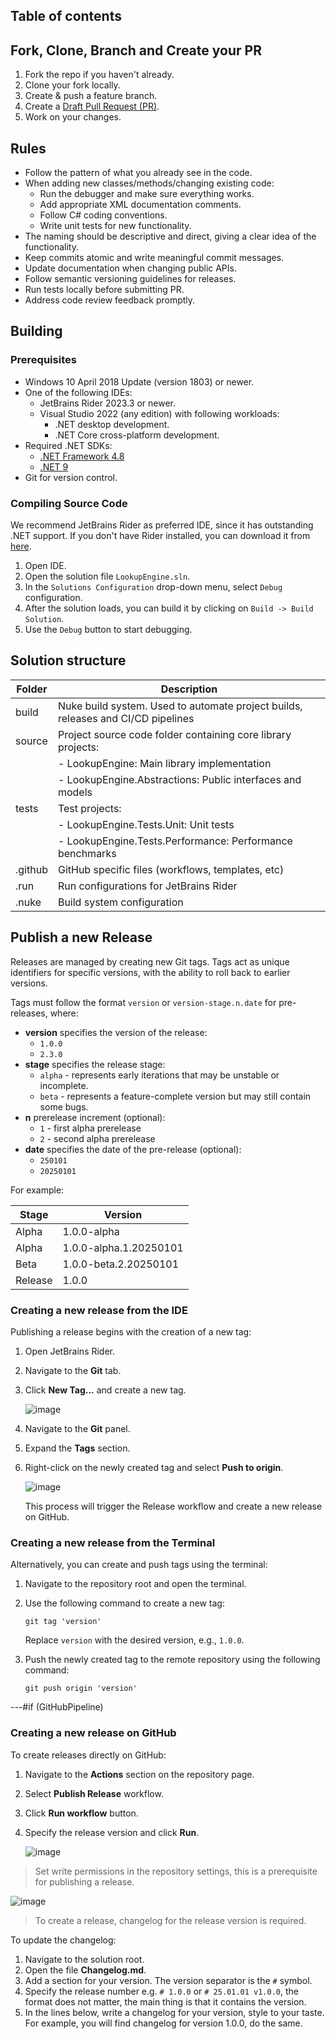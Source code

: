 ﻿## Table of contents


## Fork, Clone, Branch and Create your PR

1. Fork the repo if you haven't already.
2. Clone your fork locally.
3. Create & push a feature branch.
4. Create a [Draft Pull Request (PR)](https://github.blog/2019-02-14-introducing-draft-pull-requests/).
5. Work on your changes.

## Rules

- Follow the pattern of what you already see in the code.
- When adding new classes/methods/changing existing code: 
  - Run the debugger and make sure everything works.
  - Add appropriate XML documentation comments.
  - Follow C# coding conventions.
  - Write unit tests for new functionality.
- The naming should be descriptive and direct, giving a clear idea of the functionality.
- Keep commits atomic and write meaningful commit messages.
- Update documentation when changing public APIs.
- Follow semantic versioning guidelines for releases.
- Run tests locally before submitting PR.
- Address code review feedback promptly.

## Building

### Prerequisites

- Windows 10 April 2018 Update (version 1803) or newer.
- One of the following IDEs:
  - JetBrains Rider 2023.3 or newer.
  - Visual Studio 2022 (any edition) with following workloads:
    - .NET desktop development.
    - .NET Core cross-platform development.
- Required .NET SDKs:
  - [.NET Framework 4.8](https://dotnet.microsoft.com/download/dotnet-framework/net48)
  - [.NET 9](https://dotnet.microsoft.com/en-us/download/dotnet)
- Git for version control.

### Compiling Source Code

We recommend JetBrains Rider as preferred IDE, since it has outstanding .NET support. If you don't have Rider installed, you can download it
from [here](https://www.jetbrains.com/rider/).

1. Open IDE.
2. Open the solution file `LookupEngine.sln`.
3. In the `Solutions Configuration` drop-down menu, select `Debug` configuration.
4. After the solution loads, you can build it by clicking on `Build -> Build Solution`.
5. Use the `Debug` button to start debugging.

## Solution structure

| Folder  | Description                                                                      |
|---------|----------------------------------------------------------------------------------|
| build   | Nuke build system. Used to automate project builds, releases and CI/CD pipelines |
| source  | Project source code folder containing core library projects:                     |
|         | - LookupEngine: Main library implementation                                      |
|         | - LookupEngine.Abstractions: Public interfaces and models                        |
| tests   | Test projects:                                                                   |
|         | - LookupEngine.Tests.Unit: Unit tests                                            |
|         | - LookupEngine.Tests.Performance: Performance benchmarks                         |
| .github | GitHub specific files (workflows, templates, etc)                                |
| .run    | Run configurations for JetBrains Rider                                           |
| .nuke   | Build system configuration                                                       |

## Publish a new Release

Releases are managed by creating new Git tags.
Tags act as unique identifiers for specific versions, with the ability to roll back to earlier versions.

Tags must follow the format `version` or `version-stage.n.date` for pre-releases, where:

- **version** specifies the version of the release:
    - `1.0.0`
    - `2.3.0`
- **stage** specifies the release stage:
    - `alpha` - represents early iterations that may be unstable or incomplete.
    - `beta` - represents a feature-complete version but may still contain some bugs.
- **n** prerelease increment (optional):
    - `1` - first alpha prerelease
    - `2` - second alpha prerelease
- **date** specifies the date of the pre-release (optional):
    - `250101`
    - `20250101`

For example:

| Stage   | Version                |
|---------|------------------------|
| Alpha   | 1.0.0-alpha            |
| Alpha   | 1.0.0-alpha.1.20250101 |
| Beta    | 1.0.0-beta.2.20250101  |
| Release | 1.0.0                  |

### Creating a new release from the IDE

Publishing a release begins with the creation of a new tag:

1. Open JetBrains Rider.
2. Navigate to the **Git** tab.
3. Click **New Tag...** and create a new tag.

   ![image](https://github.com/user-attachments/assets/19c11322-9f95-45e5-8fe6-defa36af59c4)

4. Navigate to the **Git** panel.
5. Expand the **Tags** section.
6. Right-click on the newly created tag and select **Push to origin**.

   ![image](https://github.com/user-attachments/assets/b2349264-dd76-4c21-b596-93110f1f16cb)

   This process will trigger the Release workflow and create a new release on GitHub.

### Creating a new release from the Terminal

Alternatively, you can create and push tags using the terminal:

1. Navigate to the repository root and open the terminal.
2. Use the following command to create a new tag:
   ```shell
   git tag 'version'
   ```

   Replace `version` with the desired version, e.g., `1.0.0`.
3. Push the newly created tag to the remote repository using the following command:
   ```shell
   git push origin 'version'
   ```
---#if (GitHubPipeline)

### Creating a new release on GitHub

To create releases directly on GitHub:

1. Navigate to the **Actions** section on the repository page.
2. Select **Publish Release** workflow.
3. Click **Run workflow** button.
4. Specify the release version and click **Run**.

   ![image](https://github.com/user-attachments/assets/088388c1-6055-4d21-8d22-70f047d8f104)

> Set write permissions in the repository settings, this is a prerequisite for publishing a release.

![image](https://github.com/user-attachments/assets/2f1a37dc-d870-4d0d-949e-b5c8e2c34e57)

> To create a release, changelog for the release version is required.

To update the changelog:

1. Navigate to the solution root.
2. Open the file **Changelog.md**.
3. Add a section for your version. The version separator is the `#` symbol.
4. Specify the release number e.g. `# 1.0.0` or `# 25.01.01 v1.0.0`, the format does not matter, the main thing is that it contains the version.
5. In the lines below, write a changelog for your version, style to your taste. For example, you will find changelog for version 1.0.0, do the same.